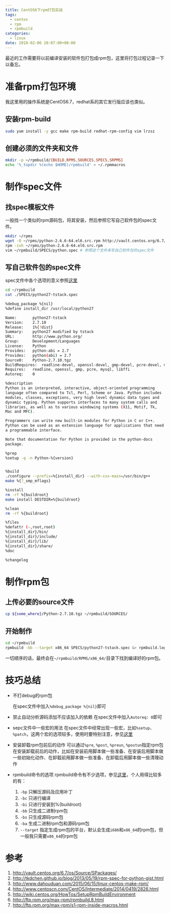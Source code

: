 ```yaml
---
title: CentOS6下rpm打包实战
tags:
  - centos
  - rpm
  - rpmbuild
categories:
  - linux
date: 2018-02-06 20:07:00+08:00
---
```

最近的工作需要将以前编译安装的软件包打包成rpm包，这里将打包过程记录一下以备忘。

# 准备rpm打包环境

我这里用的操作系统是CentOS6.7，redhat系的其它发行版应该也类似。

## 安装rpm-build

```bash
sudo yum install -y gcc make rpm-build redhat-rpm-config vim lrzsz
```

## 创建必须的文件夹和文件

```bash
mkdir -p ~/rpmbuild/{BUILD,RPMS,SOURCES,SPECS,SRPMS}
echo '%_topdir %(echo $HOME)/rpmbuild' > ~/.rpmmacros
```

# 制作spec文件

## 找spec模板文件

一般找一个类似的rpm源码包，将其安装，然后参照它写自己软件包的spec文件。

```bash
mkdir ~/rpms
wget -O ~/rpms/python-2.6.6-64.el6.src.rpm http://vault.centos.org/6.7/os/Source/SPackages/python-2.6.6-64.el6.src.rpm
rpm -ivh ~/rpms/python-2.6.6-64.el6.src.rpm
vim ~/rpmbuild/SPECS/python.spec # 参照这个文件来写自己软件包的spec文件
```

## 写自己软件包的spec文件

spec文件中各个选项的意义参照[这里](http://www.dahouduan.com/2015/06/15/linux-centos-make-rpm/)

```bash
cd ~/rpmbuild
cat ./SPECS/python27-tstack.spec

%debug_package %{nil}
%define install_dir /usr/local/python27

Name:		python27-tstack
Version:	2.7.10
Release:	1%{?dist}
Summary:	python27 modified by tstack
URL: 		http://www.python.org/
Group:		Development/Languages
License:	Python
Provides:   python-abi = 2.7
Provides:   python(abi) = 2.7
Source0:	Python-2.7.10.tgz
BuildRequires:  readline-devel, openssl-devel, gmp-devel, pcre-devel, mysql-devel, libffi-devel
Requires:	readline, openssl, gmp, pcre, mysql, libffi
Autoreq: 	0

%description
Python is an interpreted, interactive, object-oriented programming
language often compared to Tcl, Perl, Scheme or Java. Python includes
modules, classes, exceptions, very high level dynamic data types and
dynamic typing. Python supports interfaces to many system calls and
libraries, as well as to various windowing systems (X11, Motif, Tk,
Mac and MFC).

Programmers can write new built-in modules for Python in C or C++.
Python can be used as an extension language for applications that need
a programmable interface.

Note that documentation for Python is provided in the python-docs
package.

%prep
%setup -q -n Python-%{version}


%build
./configure --prefix=%{install_dir} --with-cxx-main=/usr/bin/g++
make %{?_smp_mflags}

%install
rm -rf %{buildroot}
make install DESTDIR=%{buildroot}

%clean 
rm -rf %{buildroot}

%files
%defattr (-,root,root)
%{install_dir}/bin/
%{install_dir}/include/
%{install_dir}/lib/
%{install_dir}/share/
%doc

%changelog
```

# 制作rpm包

## 上传必要的source文件

```bash
cp ${some_where}/Python-2.7.10.tgz ~/rpmbuild/SOURCES/
```

## 开始制作

```Bash
cd ~/rpmbuild
rpmbuild -bb --target x86_64 SPECS/python27-tstack.spec &> rpmbuild.log # 这时可以打开另一个终端观察下rpmbuild.log
```

一切顺序的话，最终会在`~/rpmbuild/RPMS/x86_64/`目录下找到编译好的rpm包。

# 技巧总结

* 不打debug的rpm包

  在spec文件中加入`%debug_package %{nil}`即可

* 禁止自动分析源码添加不应该加入的依赖
  在spec文件中加入`Autoreq: 0`即可

* sepc文件中一些宏的用法
  在spec文件中经常出现一些宏，比如`%setup`、`%patch`，这两个宏的选项较多，使用时要特别注意，参见[这里](http://ftp.rpm.org/max-rpm/s1-rpm-inside-macros.html)

* 安装卸载rpm包前后的动作
  可以通过`%pre`, `%post`, `%preun`, `%postun`指定rpm包在安装卸载前后的动作，比如在安装前用脚本做一些准备、在安装后用脚本做一些初始化动作、在卸载前用脚本做一些准备、在卸载后用脚本做一些清理动作

* rpmbuild命令的选项
  rpmbuild命令有不少选项，参见[这里](http://ftp.rpm.org/max-rpm/rpmbuild.8.html)，个人用得比较多的有：
  1. `-bp` 只解压源码及应用补丁
  2. `-bc` 只进行编译
  3. `-bi` 只进行安装到%{buildroot}
  4. `-bb` 只生成二进制rpm包
  5. `-bs` 只生成源码rpm包
  6. `-ba` 生成二进制rpm包和源码rpm包
  7. `--target` 指定生成rpm包的平台，默认会生成`i686`和`x86_64`的rpm包，但一般我只需要`x86_64`的rpm包

# 参考

1. http://vault.centos.org/6.7/os/Source/SPackages/
2. http://tkdchen.github.io/blog/2013/05/19/rpm-spec-for-python-gist.html
3. http://www.dahouduan.com/2015/06/15/linux-centos-make-rpm/
4. http://www.centoscn.com/CentOS/Intermediate/2014/0419/2826.html
5. http://wiki.centos.org/HowTos/SetupRpmBuildEnvironment
6. http://ftp.rpm.org/max-rpm/rpmbuild.8.html
7. http://ftp.rpm.org/max-rpm/s1-rpm-inside-macros.html
